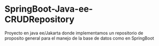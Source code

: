 # SpringBoot-Java-ee-CRUDRepository
Proyecto en java ee/Jakarta donde implementamos un repositorio de proposito general para el manejo de la base de datos como en SpringBoot